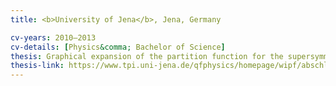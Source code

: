 ```yaml
---
title: <b>University of Jena</b>, Jena, Germany

cv-years: 2010–2013
cv-details: [Physics&comma; Bachelor of Science]
thesis: Graphical expansion of the partition function for the supersymmetric non-linear $\sigma$-model in (1+0) D &#91;German&#93;
thesis-link: https://www.tpi.uni-jena.de/qfphysics/homepage/wipf/abschlussarbeiten/schambach_bachelor.pdf
---
```

